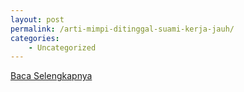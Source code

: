```yaml
---
layout: post
permalink: /arti-mimpi-ditinggal-suami-kerja-jauh/
categories:
    - Uncategorized
---
```


[Baca Selengkapnya](/10)